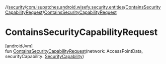 //[security](../../../index.md)/[com.isupatches.android.wisefy.security.entities](../index.md)/[ContainsSecurityCapabilityRequest](index.md)/[ContainsSecurityCapabilityRequest](-contains-security-capability-request.md)

# ContainsSecurityCapabilityRequest

[androidJvm]\
fun [ContainsSecurityCapabilityRequest](-contains-security-capability-request.md)(network: AccessPointData, securityCapability: [SecurityCapability](../-security-capability/index.md))

